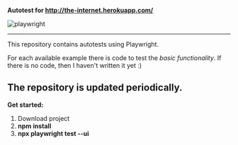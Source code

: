 **Autotest for http://the-internet.herokuapp.com/**

![playwright](https://github.com/kklarity/autotests/assets/97835547/75d59fcf-19b3-4baf-bd49-e1832cdddd73)

---------------------------------------------------
This repository contains autotests using Playwright.

For each available example there is code to test the *basic functionality*. If there is no code, then I haven't written it yet :)

**The repository is updated periodically.**
-------------------------------------------
**Get started:**

1. Download project
2. **npm install**
3. **npx playwright test --ui**
